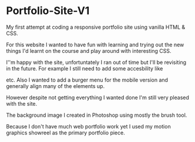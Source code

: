 # Portfolio-Site-V1
My first attempt at coding a responsive portfolio site using vanilla HTML &amp; CSS.

For this website I wanted to have fun with learning and trying out the new things I'd learnt on the course and play around with interesting CSS.

I''m happy with the site, unfortuntately I ran out of time but I'll be revisiting in the future. For example I still need to add some accesbility like <section> <aside> etc. Also I wanted to add a burger menu for the mobile version and generally align many of the elements up.
  
  However despite not getting everything I wanted done I'm still very pleased with the site.
  
  The background image I created in Photoshop using mostly the brush tool.
  
  Because I don't have much web portfolio work yet I used my motion graphics showreel as the primary portfolio piece.
